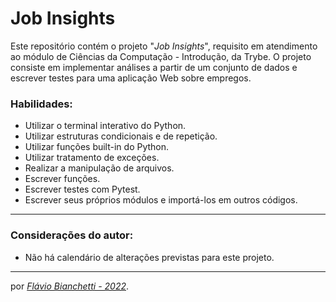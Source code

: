# Job Insights

Este repositório contém o projeto "_Job Insights_", requisito em atendimento ao módulo de Ciências da Computação - Introdução, da Trybe. O projeto consiste em implementar análises a partir de um conjunto de dados e escrever testes para uma aplicação Web sobre empregos.

### Habilidades:
 - Utilizar o terminal interativo do Python.
 - Utilizar estruturas condicionais e de repetição.
 - Utilizar funções built-in do Python.
 - Utilizar tratamento de exceções.
 - Realizar a manipulação de arquivos.
 - Escrever funções.
 - Escrever testes com Pytest.
 - Escrever seus próprios módulos e importá-los em outros códigos.
<!-- --- -->
<!-- ### Foram utilizados na construção desta página:

<section>
  <a
    href="https://developer.mozilla.org/en-US/docs/Web/HTML"
    target="_blank">
    <img
      align="center"
      height="30"
      src="https://img.shields.io/badge/HTML5-E34F26?style=for-the-badge&logo=html5&logoColor=white"
    />
  </a>
  <a
    href="https://developer.mozilla.org/en-US/docs/Web/CSS"
    target="_blank">
    <img
      align="center"
      height="30"
      src="https://img.shields.io/badge/CSS-239120?&style=for-the-badge&logo=css3&logoColor=white"
    />
  </a>
</section>

---
### Página do projeto - Trybe

Você pode encontrar o GitHub original do projeto _[aqui]()_. -->

---
### Considerações do autor:

- Não há calendário de alterações previstas para este projeto.

<!-- Você pode ver o resultado deste projeto _[aqui]()_. -->

---

por _[Flávio Bianchetti - 2022](https://www.linkedin.com/in/flaviobianchetti/)_.

